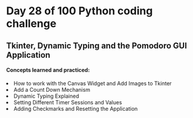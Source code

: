 <h1> Day 28 of 100 Python coding challenge </h1>
<h2> Tkinter, Dynamic Typing and the Pomodoro GUI Application</h2>

<h4> Concepts learned and practiced: </h4>
<li>How to work with the Canvas Widget and Add Images to Tkinter
<li>Add a Count Down Mechanism
<li>Dynamic Typing Explained
<li>Setting Different Timer Sessions and Values
<li>Adding Checkmarks and Resetting the Application
